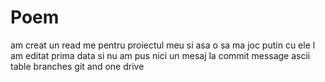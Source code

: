 # Poem
am creat un read me pentru proiectul meu
si asa o sa ma joc putin cu ele
l am editat prima data si nu am pus nici un mesaj la commit message
ascii table branches git and one drive
